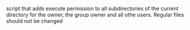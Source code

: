 script that adds execute permission to all subdirectories of the current directory for the owner, the group owner and all othe users. Regular files should not be changed

